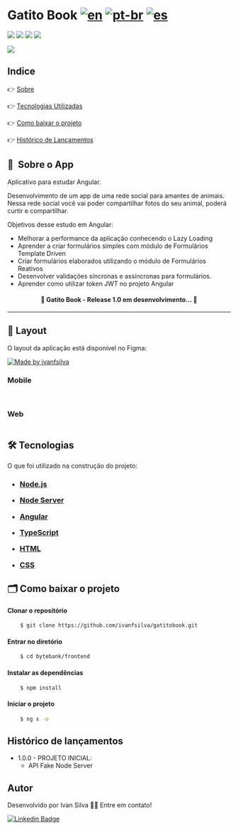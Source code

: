 # Gatito Book [![en](https://img.shields.io/badge/lang-en-red.svg)](https://github.com/ivanfsilva/gatitobook/blob/master/README.md) [![pt-br](https://img.shields.io/badge/lang-pt--br-green.svg)](https://github.com/ivanfsilva/gatitobook/blob/master/README.md) [![es](https://img.shields.io/badge/lang-es-yellow.svg)](https://github.com/ivanfsilva/gatitobook/blob/master/README.es.md)



![](https://img.shields.io/github/issues/ivanfsilva/gatitobook)
![](https://img.shields.io/github/forks/ivanfsilva/gatitobook)
![](https://img.shields.io/github/stars/ivanfsilva/gatitobook)
![](https://img.shields.io/github/license/ivanfsilva/gatitobook)


![](https://img.shields.io/badge/STATUS-EM_DESENVOLVIMENTO-red)

## Indice

👉 [Sobre](#-sobre-o-app)

👉 [Tecnologias Utilizadas](#-tecnologias)

👉 [Como baixar o projeto](#-como-baixar-o-projeto)

👉 [Histórico de Lançamentos](#histórico-de-lançamentos)

## 🔖&nbsp; Sobre o App

Aplicativo para estudar Angular. 

Desenvolvimento de um app de uma rede social para amantes de animais. Nessa rede social você vai poder compartilhar fotos do seu animal, poderá curtir e compartilhar.

Objetivos desse estudo em Angular: 
* Melhorar a performance da aplicação conhecendo o Lazy Loading
* Aprender a criar formulários simples com módulo de Formulários Template Driven
* Criar formulários elaborados utilizando o módulo de Formulários Reativos
* Desenvolver validações síncronas e assíncronas para formulários.
* Aprender como utilizar token JWT no projeto Angular

<h4 align="center"> 
	🚧  Gatito Book - Release 1.0 em desenvolvimento...  🚧
</h4>


---

## 🎨 Layout

O layout da aplicação está disponível no Figma:

<a href="https://www.figma.com/file/">
  <img alt="Made by ivanfsilva" src="https://img.shields.io/badge/Acessar%20Layout%20-Figma-%2304D361">
</a>


### Mobile

<p align="center">
  <img alt="" title="" src="" width="">

  <img alt="" title="" src="" width="">
</p>

### Web

<p align="center" style="display: flex; align-items: flex-start; justify-content: center;">
  <img alt="" title="" src="" width="">

  <img alt="" title="" src="" width="">
</p>


## 🛠 Tecnologias

O que foi utilizado na construção do projeto:

<h3>

* [Node.js](https://nodejs.org/en/)


* [Node Server](https://github.com/typicode/json-server#getting-started)


* [Angular](https://angular.io/)


* [TypeScript](https://www.typescriptlang.org/)


* [HTML](*)


* [CSS](*)


</h3>


## 🗂 Como baixar o projeto

#### Clonar o repositório

```bash
    $ git clone https://github.com/ivanfsilva/gatitobook.git
```

#### Entrar no diretório
```bash
    $ cd bytebank/frontend
```

#### Instalar as dependências

```bash
    $ npm install
```

#### Iniciar o projeto

```bash
    $ ng s -o
```

## Histórico de lançamentos

* 1.0.0 - PROJETO INICIAL:
  * API Fake Node Server
  
  
## Autor

Desenvolvido por Ivan Silva 👋🏽 Entre em contato!

[![Linkedin Badge](https://img.shields.io/badge/-IvanSilva-blue?style=flat-square&logo=Linkedin&logoColor=white&link=https://www.linkedin.com/in/ivanfsilva/)](https://www.linkedin.com/in/ivanfsilva/) 

